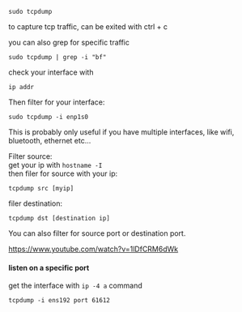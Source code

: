 ```
sudo tcpdump
```
to capture tcp traffic, can be exited with ctrl + c

you can also grep for specific traffic
```
sudo tcpdump | grep -i "bf"
```

check your interface with
```
ip addr
```

Then filter for your interface:
```
sudo tcpdump -i enp1s0
```
This is probably only useful if you have multiple interfaces, like wifi, bluetooth, ethernet etc...

Filter source:\
get your ip with `hostname -I`\
then filer for source with your ip:
```
tcpdump src [myip]
```

filer destination:
```
tcpdump dst [destination ip]
```


You can also filter for source port or destination port.

https://www.youtube.com/watch?v=1lDfCRM6dWk

#### listen on a specific port

get the interface with `ip -4 a` command

```
tcpdump -i ens192 port 61612
```

